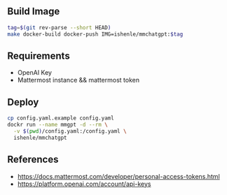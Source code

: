 ## Build Image

```bash
tag=$(git rev-parse --short HEAD)
make docker-build docker-push IMG=ishenle/mmchatgpt:$tag
```

## Requirements

- OpenAI Key
- Mattermost instance && mattermost token

## Deploy

```bash
cp config.yaml.example config.yaml
dockr run --name mmgpt -d --rm \
  -v $(pwd)/config.yaml:/config.yaml \
  ishenle/mmchatgpt
```

## References

- https://docs.mattermost.com/developer/personal-access-tokens.html
- https://platform.openai.com/account/api-keys
